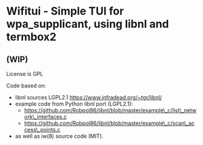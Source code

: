 # Wifitui - Simple TUI for wpa\_supplicant, using libnl and termbox2

## (WIP)

License is GPL

Code based on:
- libnl sources LGPL2.1 https://www.infradead.org/~tgr/libnl/
- example code from Python libnl port (LGPL2.1):
  - https://github.com/Robpol86/libnl/blob/master/example\_c/list\_network\_interfaces.c
  - https://github.com/Robpol86/libnl/blob/master/example\_c/scan\_access\_points.c
- as well as iw(8) source code (MIT).
